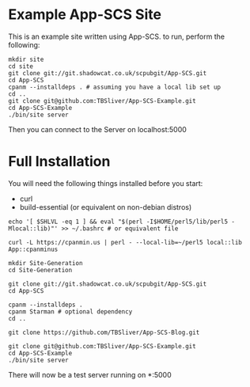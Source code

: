 # Example App-SCS Site

This is an example site written using App-SCS. to run, perform the following:

```
mkdir site
cd site
git clone git://git.shadowcat.co.uk/scpubgit/App-SCS.git
cd App-SCS
cpanm --installdeps . # assuming you have a local lib set up
cd ..
git clone git@github.com:TBSliver/App-SCS-Example.git
cd App-SCS-Example
./bin/site server
```

Then you can connect to the Server on localhost:5000

# Full Installation

You will need the following things installed before you start:

- curl
- build-essential (or equivalent on non-debian distros) 

```
echo '[ $SHLVL -eq 1 ] && eval "$(perl -I$HOME/perl5/lib/perl5 -Mlocal::lib)"' >> ~/.bashrc # or equivalent file

curl -L https://cpanmin.us | perl - --local-lib=~/perl5 local::lib App::cpanminus

mkdir Site-Generation
cd Site-Generation

git clone git://git.shadowcat.co.uk/scpubgit/App-SCS.git
cd App-SCS

cpanm --installdeps .
cpanm Starman # optional dependency
cd ..

git clone https://github.com/TBSliver/App-SCS-Blog.git

git clone git@github.com:TBSliver/App-SCS-Example.git
cd App-SCS-Example
./bin/site server
```

There will now be a test server running on *:5000
